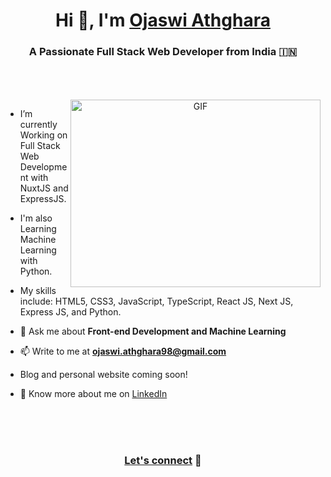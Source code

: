 <h1 align="center">Hi 👋, I'm <a href="https://lnk.bio/ojasatg" target="_blank">
Ojaswi Athghara</a></h1>
<h3 align="center">A Passionate Full Stack Web Developer from India &#127470;&#127475</h3>
<br/>

<br/>
<br/>

<a target="_blank" align="center">
  <img align="right" top="500" height="300" width="400" alt="GIF" src="https://media.giphy.com/media/SWoSkN6DxTszqIKEqv/giphy.gif">
</a>

- I’m currently Working on Full Stack Web Development with NuxtJS and ExpressJS.

- I'm also Learning Machine Learning with Python.

- My skills include: HTML5, CSS3, JavaScript, TypeScript, React JS, Next JS, Express JS, and Python.

- 💬 Ask me about **Front-end Development and Machine Learning**

- 📫 Write to me at **ojaswi.athghara98@gmail.com**

- Blog and personal website coming soon!

- 📄 Know more about me on <a href="https://www.linkedin.com/in/ojasathghara" target="_blank">LinkedIn</a>
<br/>
<br/>
<br/>
<h3 align="center" ><a href="https://lnk.bio/ojasatg" target="_blank">Let's connect</a> 🤝</h3>
